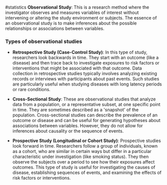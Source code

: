 #statistics 
**Observational Study**: This is a research method where the investigator observes and measures variables of interest without intervening or altering the study environment or subjects. The essence of an observational study is to make inferences about the possible relationships or associations between variables.

### Types of observational studies

- **Retrospective Study (Case-Control Study)**: In this type of study, researchers look backwards in time. They start with an outcome (like a disease) and then trace back to investigate exposures to risk factors or interventions that might be associated with that outcome. Data collection in retrospective studies typically involves analyzing existing records or interviews with participants about past events. Such studies are particularly useful when studying diseases with long latency periods or rare conditions.

- **Cross-Sectional Study**: These are observational studies that analyze data from a population, or a representative subset, at one specific point in time. They are sometimes described as a 'snapshot' of the population. Cross-sectional studies can describe the prevalence of an outcome or disease and can be useful for generating hypotheses about associations between variables. However, they do not allow for inferences about causality or the sequence of events.

- **Prospective Study (Longitudinal or Cohort Study)**: Prospective studies look forward in time. Researchers follow a group of individuals, known as a cohort, who are similar in certain ways but differ in a particular characteristic under investigation (like smoking status). They then observe the subjects over a period to see how their exposures affect outcomes. This type of study is useful for investigating the causes of disease, establishing sequences of events, and examining the effects of risk factors or interventions.